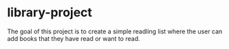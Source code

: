 # library-project

The goal of this project is to create a simple readling list where the user can add books that they have read or want to read. 
